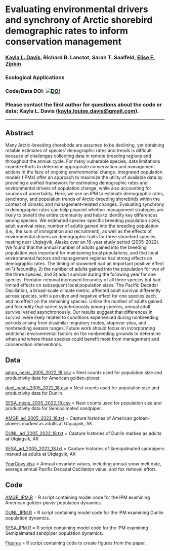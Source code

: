 # Evaluating environmental drivers and synchrony of Arctic shorebird demographic rates to inform conservation management 

### [Kayla L. Davis](https://github.com/davisk93), Richard B. Lanctot, Sarah T. Saalfeld, [Elise F. Zipkin](https://zipkinlab.org/)

### Ecological Applications

### Code/Data DOI: [![DOI](https://zenodo.org/badge/800600181.svg)](https://doi.org/10.5281/zenodo.15277230)

### Please contact the first author for questions about the code or data: Kayla L. Davis (kayla.louise.davis@gmail.com).
__________________________________________________________________________________________________________________
## Abstract
Many Arctic-breeding shorebirds are assumed to be declining, yet obtaining reliable estimates of species’ demographic rates and trends is difficult because of challenges collecting data in remote breeding regions and throughout the annual cycle. For many vulnerable species, data limitations impede efforts to determine appropriate conservation and management actions in the face of ongoing environmental change. Integrated population models (IPMs) offer an approach to maximize the utility of available data by providing a unified framework for estimating demographic rates and environmental drivers of population change, while also accounting for sources of uncertainty. Here, we use an IPM to estimate demographic rates, synchrony, and population trends of Arctic-breeding shorebirds within the context of climatic and management-related changes. Evaluating synchrony in demographic rates can help pinpoint whether management strategies are likely to benefit the entire community and help to identify key differences among species. We estimated species-specific breeding population sizes, adult survival rates, number of adults gained into the breeding population (i.e., the sum of immigration and recruitment), as well as the effects of environmental drivers on demographic traits for three shorebird species nesting near Utqiaġvik, Alaska over an 18-year study period (2005-2022). We found that the annual number of adults gained into the breeding population was important for maintaining local populations, and that local environmental factors and management regimes had strong effects on demographic rates. The timing of snowmelt had an important positive effect on 1) fecundity, 2) the number of adults gained into the population for two of the three species, and 3) adult survival during the following year for one species. Predator removal increased fecundity of all three species but had limited effects on subsequent local population sizes. The Pacific Decadal Oscillation, a broad-scale climate metric, affected adult survival differently across species, with a positive and negative effect for one species each, and no effect on the remaining species. Unlike the number of adults gained and fecundity that varied synchronously among species, annual adult survival varied asynchronously. Our results suggest that differences in survival were likely related to conditions experienced during nonbreeding periods arising from dissimilar migratory routes, stopover sites, and nonbreeding season ranges. Future work should focus on incorporating additional environmental factors on the nonbreeding grounds to determine when and where these species could benefit most from management and conservation interventions. 

## Data
[amgp_nests_2005_2022_18.csv](https://github.com/davisk93/Davis-et-al-Arctic-breeding-Shorebird-IPM/blob/main/amgp_nests_2005_2022_18.csv) = Nest counts used for population size and productivity data for American golden-plover. 

[dunl_nests_2005_2022_18.csv](https://github.com/davisk93/Davis-et-al-Arctic-breeding-Shorebird-IPM/blob/main/dunl_nests_2005_2022_18.csv) = Nest counts used for population size and productivity data for Dunlin. 

[SESA_nests_2005_2022_18.csv](https://github.com/davisk93/Davis-et-al-Arctic-breeding-Shorebird-IPM/blob/main/SESA_nests_2005_2022_18.csv) = Nest counts used for population size and productivity data for Semipalmated sandpiper. 

[AMGP_ad_2005_2022_18.txt](https://github.com/davisk93/Davis-et-al-Arctic-breeding-Shorebird-IPM/blob/main/AMGP_ad_2005_2022_18.txt) = Capture histories of American golden-plovers marked as adults at Utqiagvik, AK

[DUNL_ad_2005_2022_18.txt](https://github.com/davisk93/Davis-et-al-Arctic-breeding-Shorebird-IPM/blob/main/DUNL_ad_2005_2022_18.txt) = Capture histories of Dunlin marked as adults at Utqiagvik, AK

[SESA_ad_2005_2022_18.txt](https://github.com/davisk93/Davis-et-al-Arctic-breeding-Shorebird-IPM/blob/main/SESA_ad_2005_2022_18.txt) = Capture histories of Semipalmated sandpipers marked as adults at Utqiagvik, AK

[YearCovs.xlsx](https://github.com/davisk93/Davis-et-al-Arctic-breeding-Shorebird-IPM/blob/main/YearCovs.xlsx) = Annual covariate values, including annual snow melt date, average annual Pacific Decadal Oscillation value, and fox removal effort.

## Code
[AMGP_IPM.R](https://github.com/davisk93/Davis-et-al-Arctic-breeding-Shorebird-IPM/blob/main/AMGP-IPM.R) = R script containing model code for the IPM examining American golden-plover population dynamics.

[DUNL_IPM.R](https://github.com/davisk93/Davis-et-al-Arctic-breeding-Shorebird-IPM/blob/main/DUNL-IPM.R) = R script containing model code for the IPM examining Dunlin population dynamics.

[SESA_IPM.R](https://github.com/davisk93/Davis-et-al-Arctic-breeding-Shorebird-IPM/blob/main/SESA-IPM.R) = R script containing model code for the IPM examining Semipalmated sandpiper population dynamics.

[Figures](https://github.com/davisk93/Davis-et-al-Arctic-breeding-Shorebird-IPM/blob/main/Figures.R) = R script containing code to create figures from the paper. 

